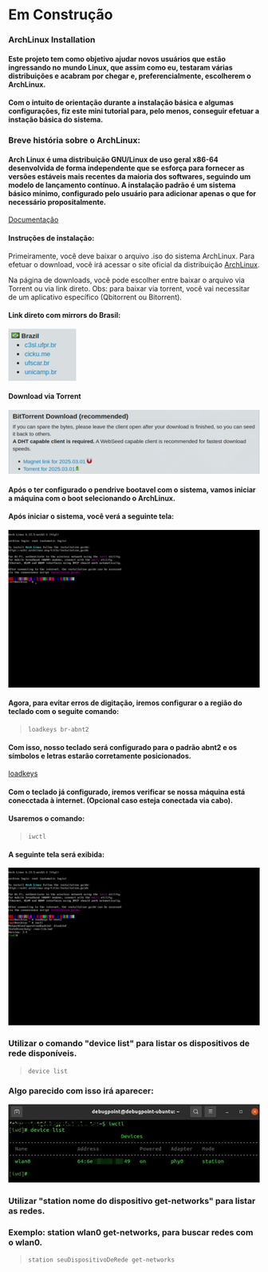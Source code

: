 # Em Construção

### ArchLinux Installation

#### Este projeto tem como objetivo ajudar novos usuários que estão ingressando no mundo Linux, que assim como eu, testaram várias distribuições e acabram por chegar e, preferencialmente, escolherem o ArchLinux.

#### Com o intuito de orientação durante a instalação básica e algumas configurações, fiz este mini tutorial para, pelo menos, conseguir efetuar a instação básica do sistema.

### Breve história sobre o ArchLinux:

#### Arch Linux é uma distribuição GNU/Linux de uso geral x86-64 desenvolvida de forma independente que se esforça para fornecer as versões estáveis ​​mais recentes da maioria dos softwares, seguindo um modelo de lançamento contínuo. A instalação padrão é um sistema básico mínimo, configurado pelo usuário para adicionar apenas o que for necessário propositalmente.

[Documentação](https://wiki.archlinux.org/title/Arch_Linux)

#### Instruções de instalação:


Primeiramente, você deve baixar o arquivo .iso do sistema ArchLinux.
Para efetuar o download, você irá acessar o site oficial da distribuição [ArchLinux](https://archlinux.org/download/).

Na página de downloads, você pode escolher entre baixar o arquivo via Torrent ou via link direto.
Obs: para baixar via torrent, você vai necessitar de um aplicativo específico (Qbitorrent ou Bitorrent).

#### Link direto com mirrors do Brasil:
![Mirrors do Brasil](/assets/mirrors.png )
#### Download via Torrent
![Mirrors do Brasil](/assets/torrents.png)

#### Após o ter configurado o pendrive bootavel com o sistema, vamos iniciar a máquina com o boot selecionando o ArchLinux.

#### Após iniciar o sistema, você verá a seguinte tela:
![](assets/telaInicialArchLinux.png)

#### Agora, para evitar erros de digitação, iremos configurar o a região do teclado com o seguite comando:

> ```shell
> loadkeys br-abnt2
> ```

#### Com isso, nosso teclado será configurado para o padrão abnt2 e os símbolos e letras estarão corretamente posicionados.

[loadkeys](https://wiki.archlinux.org/title/Linux_console_(Portugu%C3%AAs)/Keyboard_configuration_(Portugu%C3%AAs))

#### Com o teclado já configurado, iremos verificar se nossa máquina está conecctada à internet. (Opcional caso esteja conectada via cabo).
#### Usaremos o comando:

>```
>iwctl
>```

#### A seguinte tela será exibida:
![](assets/iwctl.png)

### Utilizar o comando "device list" para listar os dispositivos de rede disponíveis.

>```
>device list
>```
### Algo parecido com isso irá aparecer:
![](assets/deviceList.bmp)

### Utilizar "station nome do dispositivo get-networks" para listar as redes.
### Exemplo: station wlan0 get-networks, para buscar redes com o wlan0.
>```
>station seuDispositivoDeRede get-networks
>```

